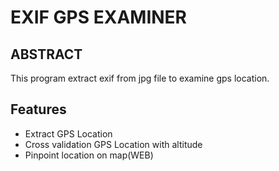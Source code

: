 # EXIF GPS EXAMINER

## ABSTRACT

This program extract exif from jpg file to examine gps location.

## Features

- Extract GPS Location
- Cross validation GPS Location with altitude
- Pinpoint location on map(WEB)